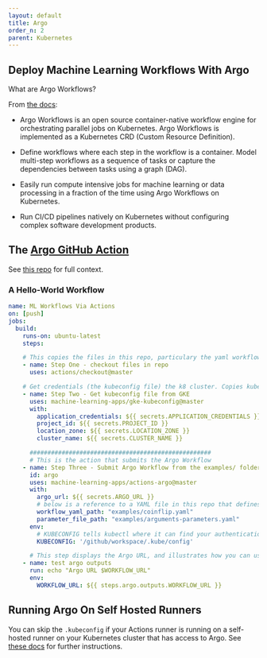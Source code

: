 ```yaml
---
layout: default
title: Argo
order_n: 2
parent: Kubernetes
---
```


## Deploy Machine Learning Workflows With Argo

What are Argo Workflows?  

From [the docs](https://argoproj.github.io/argo-workflows/):

- Argo Workflows is an open source container-native workflow engine for orchestrating parallel jobs on Kubernetes. Argo Workflows is implemented as a Kubernetes CRD (Custom Resource Definition).

- Define workflows where each step in the workflow is a container.
Model multi-step workflows as a sequence of tasks or capture the dependencies between tasks using a graph (DAG).
- Easily run compute intensive jobs for machine learning or data processing in a fraction of the time using Argo Workflows on Kubernetes.
- Run CI/CD pipelines natively on Kubernetes without configuring complex software development products.

## The [Argo GitHub Action](https://github.com/machine-learning-apps/actions-argo)

See [this repo](https://github.com/machine-learning-apps/actions-argo) for full context.

### A Hello-World Workflow

```yaml
name: ML Workflows Via Actions
on: [push]
jobs:
  build:
    runs-on: ubuntu-latest
    steps:

    # This copies the files in this repo, particulary the yaml workflow spec needed for Argo.
    - name: Step One - checkout files in repo
      uses: actions/checkout@master

    # Get credentials (the kubeconfig file) the k8 cluster. Copies kubeconfig into /github/workspace/.kube/config
    - name: Step Two - Get kubeconfig file from GKE
      uses: machine-learning-apps/gke-kubeconfig@master
      with:
        application_credentials: ${{ secrets.APPLICATION_CREDENTIALS }}
        project_id: ${{ secrets.PROJECT_ID }}
        location_zone: ${{ secrets.LOCATION_ZONE }}
        cluster_name: ${{ secrets.CLUSTER_NAME }}

      ###################################################
      # This is the action that submits the Argo Workflow 
    - name: Step Three - Submit Argo Workflow from the examples/ folder in this repo
      id: argo
      uses: machine-learning-apps/actions-argo@master
      with:
        argo_url: ${{ secrets.ARGO_URL }}
        # below is a reference to a YAML file in this repo that defines the workflow.
        workflow_yaml_path: "examples/coinflip.yaml"
        parameter_file_path: "examples/arguments-parameters.yaml"
      env:
        # KUBECONFIG tells kubectl where it can find your authentication information.  A config file was saved to this path in Step Two.
        KUBECONFIG: '/github/workspace/.kube/config'

      # This step displays the Argo URL, and illustrates how you can use the output of the previous Action.
    - name: test argo outputs
      run: echo "Argo URL $WORKFLOW_URL"
      env:
        WORKFLOW_URL: ${{ steps.argo.outputs.WORKFLOW_URL }}
```

## Running Argo On Self Hosted Runners

You can skip the `.kubeconfig` if your Actions runner is running on a self-hosted runner on your Kubernetes cluster that has access to Argo.  See [these docs](https://docs.mlops-github.com/docs/kubernetes/self-hosted-runners.html) for further instructions.
